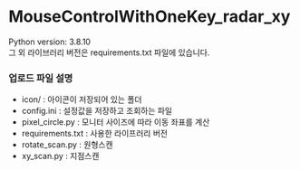 # MouseControlWithOneKey_radar_xy

Python version: 3.8.10<br>
그 외 라이브러리 버전은 requirements.txt 파일에 있습니다.

<h3>업로드 파일 설명</h3>
<ul>
  <li>icon/              : 아이콘이 저장되어 있는 폴더</li>
  <li>config.ini         : 설정값을 저장하고 조회하는 파일</li>
  <li>pixel_circle.py    : 모니터 사이즈에 따라 이동 좌표를 계산</li>
  <li>requirements.txt   : 사용한 라이프러리 버전</li>
  <li>rotate_scan.py     : 원형스캔</li>
  <li>xy_scan.py         : 지점스캔</li>
</ul>

